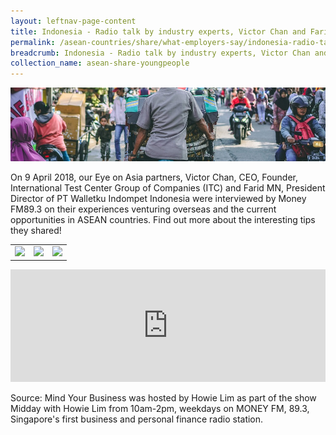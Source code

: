 ```yaml
---
layout: leftnav-page-content
title: Indonesia - Radio talk by industry experts, Victor Chan and Farid MN
permalink: /asean-countries/share/what-employers-say/indonesia-radio-talk-by-industry-experts/
breadcrumb: Indonesia - Radio talk by industry experts, Victor Chan and Farid MN
collection_name: asean-share-youngpeople
---
```


<img src="\images\asean-youngpeople\SP-Indonesia-bg.jpg" alt="Indonesia Insights about Yogyakarta banner" style="width:800px;" />

On 9 April 2018, our Eye on Asia partners, Victor Chan, CEO, Founder, International Test Center Group of Companies (ITC) and Farid MN, President Director of PT Walletku Indompet Indonesia were interviewed by Money FM89.3 on their experiences venturing overseas and the current opportunities in ASEAN countries. Find out more about the interesting tips they shared!

<table>
<tr>
<td>
<a href="\images\asean-employers\Indonesia-radio-talk-1.jpg"><img  src="Indonesia-radio-talk-1.jpg" width="250" /></a>
</td>
<td>
<a href="\images\asean-employers\Indonesia-radio-talk-2.jpg"><img  src="Indonesia-radio-talk-1.jpg" width="250" /></a>
</td>
<td>
<a href="\images\asean-employers\Indonesia-radio-talk-3.jpg"><img  src="Indonesia-radio-talk-1.jpg" width="250" /></a>
</td>
</tr>
</table>

<iframe src="https://omny.fm/shows/money-fm-893/mind-your-business-victor-chan-ceo-founder-interna/embed?style=cover" width="100%" height="180" frameborder="0"></iframe>

Source: Mind Your Business was hosted by Howie Lim as part of the show Midday with Howie Lim from 10am-2pm, weekdays on MONEY FM, 89.3, Singapore's first business and personal finance radio station.
